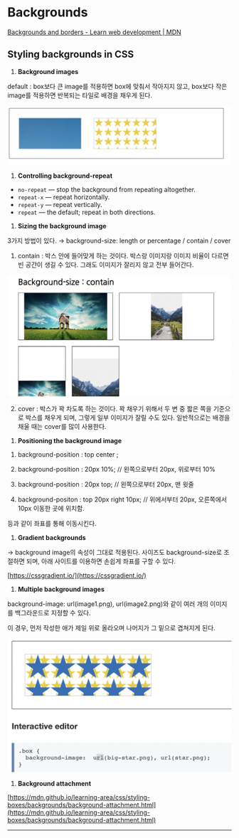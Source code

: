 # Backgrounds

[Backgrounds and borders - Learn web development | MDN](https://developer.mozilla.org/en-US/docs/Learn/CSS/Building_blocks/Backgrounds_and_borders)

## Styling backgrounds in CSS

1. **Background images**

default : box보다 큰 image를 적용하면 box에 맞춰서 작아지지 않고, box보다 작은 image를 적용하면 반복되는 타일로 배경을 채우게 된다.

![Untitled](Backgrounds%209f319d3438fe4c3a9b597e5500d8d99a/Untitled.png)

1. **Controlling background-repeat**
- `no-repeat` — stop the background from repeating altogether.
- `repeat-x` — repeat horizontally.
- `repeat-y` — repeat vertically.
- `repeat` — the default; repeat in both directions.

1. **Sizing the background image**

3가지 방법이 있다. → background-size: length or percentage / contain / cover

1) contain : 박스 안에 들어맞게 하는 것이다. 박스랑 이미지랑 이미지 비율이 다르면 빈 공간이 생길 수 있다. 그래도 이미지가 잘리지 않고 전부 들어간다.

![Untitled](Backgrounds%209f319d3438fe4c3a9b597e5500d8d99a/Untitled%201.png)

2) cover : 박스가 꽉 차도록 하는 것이다. 꽉 채우기 위해서 두 변 중 짧은 쪽을 기준으로 박스를 채우게 되며, 그렇게 일부 이미지가 잘릴 수도 있다. 일반적으로는 배경을 채울 때는 cover를 많이 사용한다.

1. **Positioning the background image**

1) background-position : top center ; 

2) background-position : 20px 10%; // 왼쪽으로부터 20px, 위로부터 10%

3) background-position : 20px top; // 왼쪽으로부터 20px, 맨 윗줄

4) background-positon : top 20px right 10px; // 위에서부터 20px, 오른쪽에서 10px 이동한 곳에 위치함.

등과 같이 좌표를 통해 이동시킨다.

 

1. **Gradient backgrounds**

→ background image의 속성이 그대로 적용된다. 사이즈도 background-size로 조절하면 되며, 아래 사이트를 이용하면 손쉽게 좌표를 구할 수 있다. 

[https://cssgradient.io/](https://cssgradient.io/)

1. **Multiple background images**

background-image: url(image1.png), url(image2.png)와 같이 여러 개의 이미지를 백그라운드로 지정할 수 있다.

이 경우, 먼저 작성한 애가 제일 위로 올라오며 나머지가 그 밑으로 겹쳐지게 된다.

![Untitled](Backgrounds%209f319d3438fe4c3a9b597e5500d8d99a/Untitled%202.png)

1. **Background attachment**

[https://mdn.github.io/learning-area/css/styling-boxes/backgrounds/background-attachment.html](https://mdn.github.io/learning-area/css/styling-boxes/backgrounds/background-attachment.html)

---